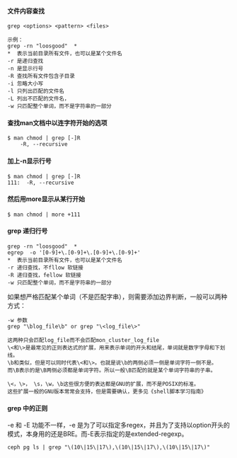 #### 文件内容查找  

    grep <options> <pattern> <files>  

    示例：
    grep -rn "loosgood"  * 
    *  表示当前目录所有文件，也可以是某个文件名
    -r 是递归查找
    -n 是显示行号
    -R 查找所有文件包含子目录
    -i 忽略大小写
    -l 只列出匹配的文件名
    -L 列出不匹配的文件名， 
    -w 只匹配整个单词，而不是字符串的一部分

#### 查找man文档中以连字符开始的选项

    $ man chmod | grep [-]R
        -R, --recursive
 
#### 加上-n显示行号  
    
    $ man chmod | grep [-]R
    111:  -R, --recursive

#### 然后用more显示从某行开始
    
    $ man chmod | more +111
    
    
#### grep 递归行号

    grep -rn "loosgood"  * 
    egrep  -o '[0-9]+\.[0-9]+\.[0-9]+\.[0-9]+'
    *  表示当前目录所有文件，也可以是某个文件名
    -r 递归查找，不fllow 软链接
    -R 递归查找，fellow 软链接
    -w 只匹配整个单词，而不是字符串的一部分
    
 
如果想严格匹配某个单词（不是匹配字串），则需要添加边界判断，一般可以两种方式：

    -w 参数
    grep "\blog_file\b" or grep "\<log_file\>"
    
    这两种只会匹配log_file而不会匹配mon_cluster_log_file
    \<和\>是最常见的正则表达式的扩展，用来表示单词的开头和结尾，单词就是数字字母和下划线。
    \b和类似，但是可以同时代表\<和\>。也就是说\b的两侧必须一侧是单词字符一侧不是。
    而\B表示的是\B两侧必须都是单词字符。所以一般\B匹配的就是某个单词字符串的子串。

    \<，\>， \s，\w，\b这些很方便的表达都是GNU的扩展，而不是POSIX的标准。
    这些扩展一般的GNU版本常常会支持，但是需要确认，更多见《shell脚本学习指南》


#### grep 中的正则

-e 和 -E 功能不一样，-e 是为了可以指定多regex，并且为了支持以option开头的模式，本身用的还是BRE。而-E表示指定的是extended-regexp。

```
ceph pg ls | grep "\(10\|15\|17\),\(10\|15\|17\),\(10\|15\|17\)"
```
